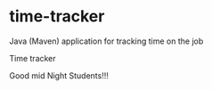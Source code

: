 # time-tracker
Java (Maven) application for tracking time on the job

Time tracker

Good mid Night Students!!!
